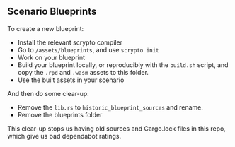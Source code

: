 ## Scenario Blueprints

To create a new blueprint:
* Install the relevant scrypto compiler
* Go to `/assets/blueprints`, and use `scrypto init`
* Work on your blueprint
* Build your blueprint locally, or reproducibly with the `build.sh` script, and copy the `.rpd` and `.wasm` assets to this folder.
* Use the built assets in your scenario

And then do some clear-up:
* Remove the `lib.rs` to `historic_blueprint_sources` and rename.
* Remove the blueprints folder

This clear-up stops us having old sources and Cargo.lock files in this repo, which give us bad dependabot ratings.